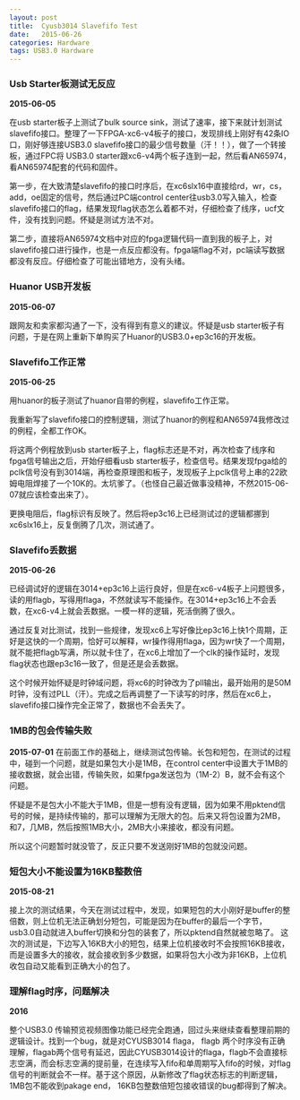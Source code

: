 ```yaml
---
layout: post
title:  Cyusb3014 Slavefifo Test
date:   2015-06-26
categories: Hardware
tags: USB3.0 Hardware
---
```


### Usb Starter板测试无反应
**2015-06-05**
    
在usb starter板子上测试了bulk source sink，测试了速率，接下来就计划测试slavefifo接口。整理了一下FPGA-xc6-v4板子的接口，发现排线上刚好有42条IO口，刚好够连接USB3.0 slavefifo接口的最少信号数量（汗！！），做了一个转接板，通过FPC将 USB3.0 starter跟xc6-v4两个板子连到一起，然后看AN65974，看AN65974配套的代码和固件。

第一步，在大致清楚slavefifo的接口时序后，在xc6slx16中直接给rd，wr，cs，add，oe固定的信号，然后通过PC端control center往usb3.0写入输入，检查slavefifo接口的flag，结果发现flag状态怎么着都不对，仔细检查了线序，ucf文件，没有找到问题。怀疑是测试方法不对。

第二步，直接将AN65974文档中对应的fpga逻辑代码一直到我的板子上，对slavefifo接口进行操作，也是一点反应都没有。fpga端flag不对，pc端读写数据都没有反应。仔细检查了可能出错地方，没有头绪。

### Huanor USB开发板
**2015-06-07**

跟网友和卖家都沟通了一下，没有得到有意义的建议。怀疑是usb starter板子有问题，于是在网上重新下单购买了Huanor的USB3.0+ep3c16的开发板。

### Slavefifo工作正常
**2015-06-25**

用huanor的板子测试了huanor自带的例程，slavefifo工作正常。
    
我重新写了slavefifo接口的控制逻辑，测试了huanor的例程和AN65974我修改过的例程，全都工作OK。

将这两个例程放到usb starter板子上，flag标志还是不对，再次检查了线序和fpga信号输出之后，开始仔细看usb starter板子，检查信号。结果发现fpga给的pclk信号没有到3014端，再检查原理图和板子，发现板子上pclk信号上串的22欧姆电阻焊接了一个10K的。太坑爹了。（也怪自己最近做事没精神，不然2015-06-07就应该检查出来了）。

更换电阻后，flag标识有反映了。然后将ep3c16上已经测试过的逻辑都挪到xc6slx16上，反复倒腾了几次，测试通了。

### Slavefifo丢数据

**2015-06-26**

已经调试好的逻辑在3014+ep3c16上运行良好，但是在xc6-v4板子上问题很多，读的用flagb，写得用flaga，不然就读写不能操作。在3014+ep3c16上不会丢数，在xc6-v4上就会丢数据。一模一样的逻辑，死活倒腾了很久。

通过反复对比测试，找到一些规律，发现xc6上写好像比ep3c16上快1个周期，正好是这快的一个周期，恰好可以解释，wr操作得用flaga，因为wr快了一个周期，就不能把flagb写满，所以就卡住了，在xc6上增加了一个clk的操作延时，发现flag状态也跟ep3c16一致了，但是还是会丢数据。

这个时候开始怀疑是时钟域问题，将xc6的时钟改为了pll输出，最开始用的是50M时钟，没有过PLL（汗）。完成之后再调整了一下读写的时序，然后在xc6上，slavefifo接口操作完全正常了，数据也不会丢失了。

### 1MB的包会传输失败

**2015-07-01**
在前面工作的基础上，继续测试包传输。长包和短包，在测试的过程中，碰到一个问题，就是如果包大小是1MB，在control center中设置大于1MB的接收数据，就会出错，传输失败，如果fpga发送包为（1M-2）B，就不会有这个问题。

怀疑是不是包大小不能大于1MB，但是一想有没有逻辑，因为如果不用pktend信号的时候，是持续传输的，那可以理解为无限大的包。后来又将包设置为2MB，和7，几MB，然后按照1MB大小，2MB大小来接收，都没有问题。

所以这个问题暂时就没管了，反正只要不发送刚好1MB的包就没问题。


### 短包大小不能设置为16KB整数倍
**2015-08-21**

接上次的测试结果，今天在测试过程中，发现，如果短包的大小刚好是buffer的整倍数，则上位机无法正确划分短包，可能是因为在buffer的最后一个字节，usb3.0自动就进入buffer切换和分包的装套了，所以pktend自然就被忽略了。
这次的测试是，下边写入16KB大小的短包，结果上位机接收时不会按照16KB接收，而是设置多大的接收，就会接收到多少数据，如果将包大小改为非16KB，上位机收包自动又能看到正确大小的包了。


### 理解flag时序，问题解决
**2016**

整个USB3.0 传输预览视频图像功能已经完全跑通，回过头来继续查看整理前期的逻辑设计。找到一个bug，就是对CYUSB3014 flaga， flagb 两个时序没有正确理解，flagab两个信号有延迟，因此CYUSB3014设计的flaga，flagb不会直接标志空满，而会标志空满的提前量，在连续写入fifo和单周期写入fifo的时候，对flag信号的判断就会不一样。基于这个原因，从新修改了flag状态标志的判断逻辑，1MB包不能收到pakage end， 16KB包整数倍短包接收错误的bug都得到了解决。

